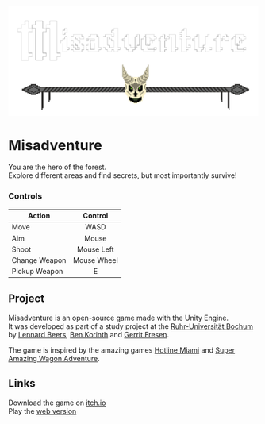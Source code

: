 ![logo](https://github.com/EuleMitKeule/misadventure/blob/master/Assets/_Project/Graphics/logo.png "Logo")

# Misadventure

You are the hero of the forest.<br>
Explore different areas and find secrets, but most importantly survive!

### Controls

| Action        | Control       |
| ------------- |:-------------:|
| Move          | WASD          |
| Aim           | Mouse         |
| Shoot         | Mouse Left    |
| Change Weapon | Mouse Wheel   |
| Pickup Weapon | E             |

## Project

Misadventure is an open-source game made with the Unity Engine.<br>
It was developed as part of a study project at the [Ruhr-Universität Bochum](https://ruhr-uni-bochum.de)
by [Lennard Beers](https://lennardbeers.de), [Ben Korinth](https://github.com/mifiamigahna) and [Gerrit Fresen](https://github.com/GerritF).<br>

The game is inspired by the amazing games [Hotline Miami](https://store.steampowered.com/app/219150/Hotline_Miami) and [Super Amazing Wagon Adventure](https://store.steampowered.com/app/250500/Super_Amazing_Wagon_Adventure).

## Links

Download the game on [itch.io](https://eulemitkeule.itch.io/misadventure)<br>
Play the [web version](https://misadventure.eulenet.eu)
